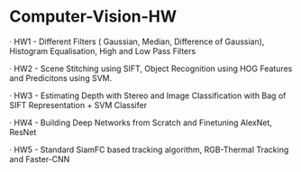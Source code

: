 # Computer-Vision-HW

· HW1 - Different Filters ( Gaussian, Median, Difference of Gaussian), Histogram Equalisation, High and Low Pass Filters

· HW2 - Scene Stitching using SIFT, Object Recognition using HOG Features and Predicitons using SVM.

· HW3 - Estimating Depth with Stereo and Image Classification with Bag of SIFT Representation + SVM Classifer

· HW4 - Building Deep Networks from Scratch and Finetuning AlexNet, ResNet

· HW5 - Standard SiamFC based tracking algorithm, RGB-Thermal Tracking and Faster-CNN 
